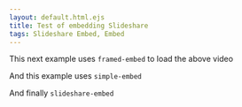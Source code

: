 ```yaml
---
layout: default.html.ejs
title: Test of embedding Slideshare
tags: Slideshare Embed, Embed
---
```



This next example uses `framed-embed` to load the above video

<framed-embed href="https://www.slideshare.net/technosanity/kia-soul-ev-for-bayleafs-meeting"/>

And this example uses `simple-embed`

<simple-embed href="https://www.slideshare.net/technosanity/kia-soul-ev-for-bayleafs-meeting"/>

And finally `slideshare-embed`

<slideshare-embed href="https://www.slideshare.net/technosanity/kia-soul-ev-for-bayleafs-meeting"/>
